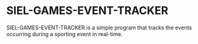 # SIEL-GAMES-EVENT-TRACKER

SIEL-GAMES-EVENT-TRACKER is a simple program that tracks the events occurring during a sporting event in real-time. 